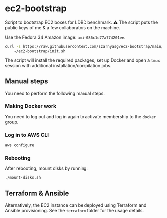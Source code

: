 # ec2-bootstrap

Script to bootstrap EC2 boxes for LDBC benchmark.
:warning: The script puts the public keys of me & a few collaborators on the machine.

Use the Fedora 34 Amazon image: `ami-086c1d77a774201ee`.

```bash
curl -s https://raw.githubusercontent.com/szarnyasg/ec2-bootstrap/main/bootstrap.sh | bash && \
    ~/ec2-bootstrap/init.sh
```

The script will install the required packages, set up Docker and open a `tmux` session with additional installation/compilation jobs.

## Manual steps

You need to perform the following manual steps.

### Making Docker work

You need to log out and log in again to activate membership to the `docker` group.

### Log in to AWS CLI

```bash
aws configure
```

### Rebooting

After rebooting, mount disks by running:

```bash
./mount-disks.sh
```

## Terraform & Ansible

Alternatively, the EC2 instance can be deployed using Terraform and Ansible provisioning. See the `terraform` folder for the usage details.
